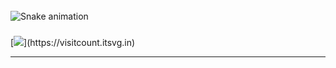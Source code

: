 

<br clear="both">

<img src="https://profile-readme-generator.com/assets/snake.svg" alt="Snake animation" />

###

[![]([https://visitcount.itsvg.in/api?id=FlexTapeDev&icon=5&color=3](https://visitcount.itsvg.in/api?id=FlexTapeDev&icon=5&color=3))](https://visitcount.itsvg.in)

---

